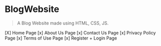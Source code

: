 # BlogWebsite

> A Blog Website made using HTML, CSS, JS.

[X] Home Page
[x] About Us Page
[x] Contact Us Page
[x] Privacy Policy Page
[x] Terms of Use Page
[x] Register + Login Page
